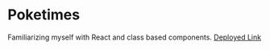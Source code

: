 # Poketimes
Familiarizing myself with React and class based components.
[Deployed Link](https://kev-luo.github.io/react-poketimes/)
